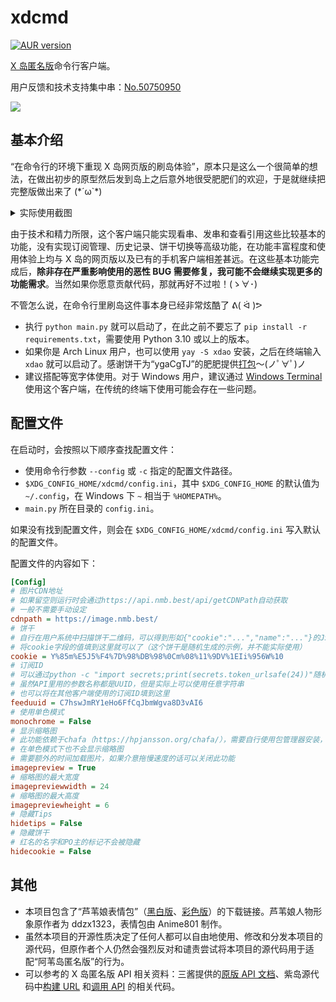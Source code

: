# xdcmd

[![AUR version](https://img.shields.io/aur/version/xdao)](https://aur.archlinux.org/packages/xdao)

[X 岛匿名版](https://nmbxd.com/)命令行客户端。

用户反馈和技术支持集中串：[No.50750950](https://nmbxd.com/t/50750950)

![](https://user-images.githubusercontent.com/47057319/182030427-6c75ec92-f808-4cbc-8102-2c868db33093.png)

## 基本介绍

“在命令行的环境下重现 X 岛网页版的刷岛体验”，原本只是这么一个很简单的想法，在做出初步的原型然后发到岛上之后意外地很受肥肥们的欢迎，于是就继续把完整版做出来了 (\*´ω`\*)

<details>

<summary>实际使用截图</summary>

![](https://user-images.githubusercontent.com/47057319/182030800-f2d3fce9-5581-433c-8cb5-ed04acd2fe7b.png)

![](https://user-images.githubusercontent.com/47057319/182030803-62d1259f-f7af-4c68-a015-81711f41493d.png)

![](https://user-images.githubusercontent.com/47057319/182030805-cfb44b6d-09dc-48cf-af52-fe4de2abd6e3.png)

![](https://user-images.githubusercontent.com/47057319/182030806-dbe8943c-931b-4adf-8776-4628f63ad38e.png)

> 上图的效果为启用单色模式后，与 Windows Terminal 的[“怀旧式命令提示符”](https://docs.microsoft.com/zh-cn/windows/terminal/custom-terminal-gallery/retro-command-prompt)一起使用的效果。

</details>

由于技术和精力所限，这个客户端只能实现看串、发串和查看引用这些比较基本的功能，没有实现订阅管理、历史记录、饼干切换等高级功能，在功能丰富程度和使用体验上均与 X 岛的网页版以及已有的手机客户端相差甚远。在这些基本功能完成后，**除非存在严重影响使用的恶性 BUG 需要修复，我可能不会继续实现更多的功能需求**。当然如果你愿意贡献代码，那就再好不过啦！(ゝ∀･)

不管怎么说，在命令行里刷岛这件事本身已经非常炫酷了 ᕕ( ᐛ )ᕗ

* 执行 `python main.py` 就可以启动了，在此之前不要忘了 `pip install -r requirements.txt`，需要使用 Python 3.10 或以上的版本。
* 如果你是 Arch Linux 用户，也可以使用 `yay -S xdao` 安装，之后在终端输入 `xdao` 就可以启动了。感谢饼干为“ygaCgTJ”的肥肥提供[打包](https://aur.archlinux.org/packages/xdao)～(ノﾟ∀ﾟ)ノ
* 建议搭配等宽字体使用。对于 Windows 用户，建议通过 [Windows Terminal](https://apps.microsoft.com/store/detail/windows-terminal/9N0DX20HK701) 使用这个客户端，在传统的终端下使用可能会存在一些问题。

## 配置文件

在启动时，会按照以下顺序查找配置文件：

* 使用命令行参数 `--config` 或 `-c` 指定的配置文件路径。
* `$XDG_CONFIG_HOME/xdcmd/config.ini`，其中 `$XDG_CONFIG_HOME` 的默认值为 `~/.config`，在 Windows 下 `~` 相当于 `%HOMEPATH%`。
* `main.py` 所在目录的 `config.ini`。

如果没有找到配置文件，则会在 `$XDG_CONFIG_HOME/xdcmd/config.ini` 写入默认的配置文件。

配置文件的内容如下：

```ini
[Config]
# 图片CDN地址
# 如果留空则运行时会通过https://api.nmb.best/api/getCDNPath自动获取
# 一般不需要手动设定
cdnpath = https://image.nmb.best/
# 饼干
# 自行在用户系统中扫描饼干二维码，可以得到形如{"cookie":"...","name":"..."}的JSON数据
# 将cookie字段的值填到这里就可以了（这个饼干是随机生成的示例，并不能实际使用）
cookie = Y%85m%E5J5%F4%7D%98%DB%98%0Cm%08%11%9DV%1EIi%956W%10
# 订阅ID
# 可以通过python -c "import secrets;print(secrets.token_urlsafe(24))"随机生成一个
# 虽然API里用的参数名称都是UUID，但是实际上可以使用任意字符串
# 也可以将在其他客户端使用的订阅ID填到这里
feeduuid = C7hswJmRY1eHo6FfCqJbmWgva8D3vAI6
# 使用单色模式
monochrome = False
# 显示缩略图
# 此功能依赖于chafa（https://hpjansson.org/chafa/），需要自行使用包管理器安装，或下载可执行文件并放在PATH环境变量包含的路径下
# 在单色模式下也不会显示缩略图
# 需要额外的时间加载图片，如果介意拖慢速度的话可以关闭此功能
imagepreview = True
# 缩略图的最大宽度
imagepreviewwidth = 24
# 缩略图的最大高度
imagepreviewheight = 6
# 隐藏Tips
hidetips = False
# 隐藏饼干
# 红名的名字和PO主的标记不会被隐藏
hidecookie = False
```

## 其他

* 本项目包含了“芦苇娘表情包”（[黑白版](https://www.acfun.cn/a/ac10200508)、[彩色版](https://www.acfun.cn/a/ac15661021)）的下载链接。芦苇娘人物形象原作者为 ddzx1323，表情包由 Anime801 制作。
* 虽然本项目的开源性质决定了任何人都可以自由地使用、修改和分发本项目的源代码，但原作者个人仍然会强烈反对和谴责尝试将本项目的源代码用于适配“阿苇岛匿名版”的行为。
* 可以参考的 X 岛匿名版 API 相关资料：三酱提供的[原版 API 文档](https://www.zybuluo.com/ovear/note/151481)、紫岛源代码中[构建 URL](https://github.com/seven332/Nimingban/blob/master/app/src/main/java/com/hippo/nimingban/client/ac/ACUrl.java) 和[调用 API](https://github.com/seven332/Nimingban/blob/master/app/src/main/java/com/hippo/nimingban/client/ac/ACEngine.java) 的相关代码。